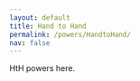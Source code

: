 ```yaml
---
layout: default
title: Hand to Hand
permalink: /powers/HandtoHand/
nav: false
---
```


HtH powers here.